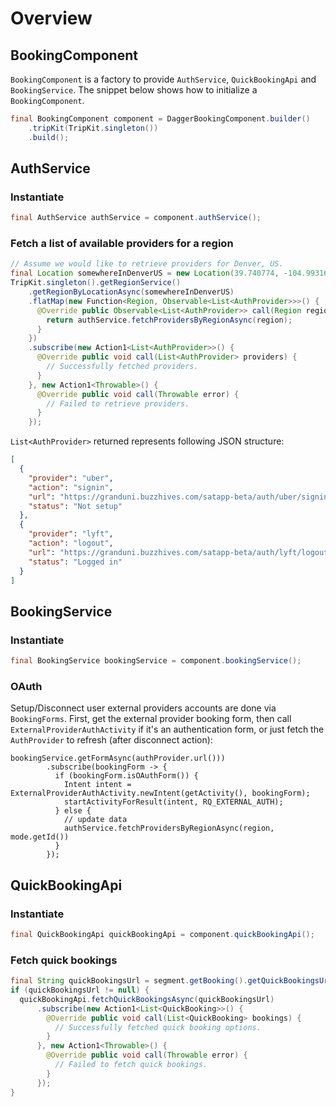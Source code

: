 # Overview

## BookingComponent

`BookingComponent` is a factory to provide `AuthService`, `QuickBookingApi` and `BookingService`.
The snippet below shows how to initialize a `BookingComponent`.

```java
final BookingComponent component = DaggerBookingComponent.builder()
    .tripKit(TripKit.singleton())
    .build();
```

## AuthService

### Instantiate

```java
final AuthService authService = component.authService();
```

### Fetch a list of available providers for a region

```java
// Assume we would like to retrieve providers for Denver, US.
final Location somewhereInDenverUS = new Location(39.740774, -104.993161);
TripKit.singleton().getRegionService()
    .getRegionByLocationAsync(somewhereInDenverUS)
    .flatMap(new Function<Region, Observable<List<AuthProvider>>>() {
      @Override public Observable<List<AuthProvider>> call(Region region) {
        return authService.fetchProvidersByRegionAsync(region);
      }
    })
    .subscribe(new Action1<List<AuthProvider>>() {
      @Override public void call(List<AuthProvider> providers) {
        // Successfully fetched providers.
      }
    }, new Action1<Throwable>() {
      @Override public void call(Throwable error) {
        // Failed to retrieve providers.
      }
    });
```

`List<AuthProvider>` returned represents following JSON structure:

```json
[
  {
    "provider": "uber",
    "action": "signin",
    "url": "https://granduni.buzzhives.com/satapp-beta/auth/uber/signin",
    "status": "Not setup"
  },
  {
    "provider": "lyft",
    "action": "logout",
    "url": "https://granduni.buzzhives.com/satapp-beta/auth/lyft/logout",
    "status": "Logged in"
  }
]
```

## BookingService

### Instantiate

```java
final BookingService bookingService = component.bookingService();
```

### OAuth

Setup/Disconnect user external providers accounts are done via `BookingForms`. First, get the
external provider booking form, then call `ExternalProviderAuthActivity` if it's an authentication
form, or just fetch the `AuthProvider` to refresh (after disconnect action):

```
bookingService.getFormAsync(authProvider.url()))
        .subscribe(bookingForm -> {
          if (bookingForm.isOAuthForm()) {
            Intent intent = ExternalProviderAuthActivity.newIntent(getActivity(), bookingForm);
            startActivityForResult(intent, RQ_EXTERNAL_AUTH);
          } else {
            // update data
            authService.fetchProvidersByRegionAsync(region, mode.getId())
          }
        });
```

## QuickBookingApi

### Instantiate

```java
final QuickBookingApi quickBookingApi = component.quickBookingApi();
```

### Fetch quick bookings

```java
final String quickBookingsUrl = segment.getBooking().getQuickBookingsUrl();
if (quickBookingsUrl != null) {
  quickBookingApi.fetchQuickBookingsAsync(quickBookingsUrl)
      .subscribe(new Action1<List<QuickBooking>>() {
        @Override public void call(List<QuickBooking> bookings) {
          // Successfully fetched quick booking options.
        }
      }, new Action1<Throwable>() {
        @Override public void call(Throwable error) {
          // Failed to fetch quick bookings.
        }
      });
}
```